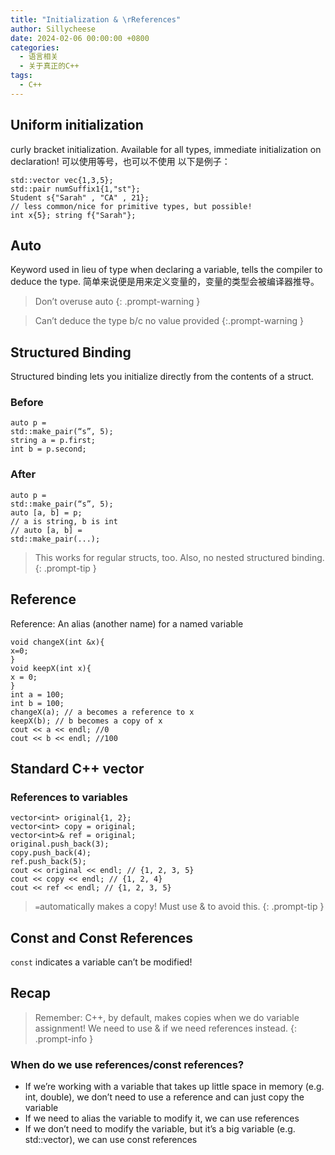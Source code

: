 ```yaml
---
title: "Initialization & \rReferences"
author: Sillycheese
date: 2024-02-06 00:00:00 +0800
categories:
  - 语言相关
  - 关于真正的C++
tags:
  - C++
---
```

## Uniform initialization
curly bracket initialization. Available for all types, immediate initialization on declaration!
可以使用等号，也可以不使用
以下是例子：
```
std::vector vec{1,3,5}; 
std::pair numSuffix1{1,"st"};
Student s{"Sarah" , "CA" , 21};
// less common/nice for primitive types, but possible! 
int x{5}; string f{"Sarah"};
```
## Auto
Keyword used in  lieu of type when  declaring a variable, tells  the compiler to deduce  the type.
简单来说便是用来定义变量的，变量的类型会被编译器推导。
> Don’t overuse auto
{: .prompt-warning }

> Can’t deduce the type b/c no value provided
{:.prompt-warning }
## Structured Binding  
Structured binding lets you initialize directly from the contents of a struct.
### Before
```
auto p =  
std::make_pair(“s”, 5);  
string a = p.first;  
int b = p.second;
```
### After
```
auto p =  
std::make_pair(“s”, 5);  
auto [a, b] = p;  
// a is string, b is int  
// auto [a, b] =  
std::make_pair(...);
```

> This works for regular structs, too. Also, no nested structured binding.
{: .prompt-tip }
## Reference
Reference: An alias (another name) for a named variable
```
void changeX(int &x){
x=0;
}
void keepX(int x){
x = 0;
}  
int a = 100;
int b = 100;  
changeX(a); // a becomes a reference to x
keepX(b); // b becomes a copy of x  
cout << a << endl; //0
cout << b << endl; //100
```
## Standard C++ vector
### References to variables
```
vector<int> original{1, 2};  
vector<int> copy = original;  
vector<int>& ref = original;
original.push_back(3);  
copy.push_back(4);  
ref.push_back(5);
cout << original << endl; // {1, 2, 3, 5}  
cout << copy << endl; // {1, 2, 4}  
cout << ref << endl; // {1, 2, 3, 5}  
```

> `=`automatically makes a copy! Must use & to avoid this.
{: .prompt-tip }
## Const and Const References
`const` indicates a variable can’t be modified!
## Recap

> Remember: C++, by default, makes copies when we do variable assignment! We
need to use & if we need references instead. 
{: .prompt-info }
### When do we use references/const references?
- If we’re working with a variable that takes up little space in memory (e.g. int, double), we don’t need to use a reference and can just copy the variable
- If we need to alias the variable to modify it, we can  use references
- If we don’t need to modify the variable, but it’s a big  variable (e.g. std::vector), we can use const references